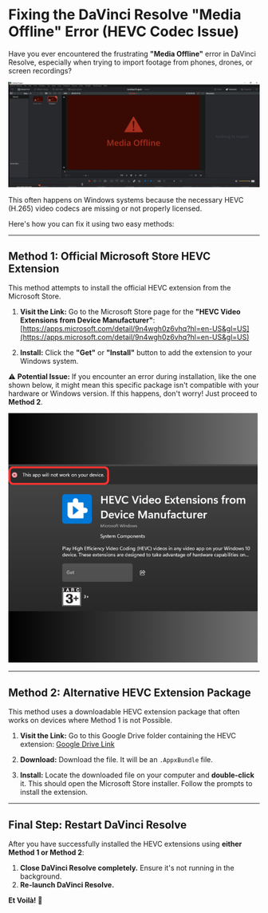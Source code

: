 # Fixing the DaVinci Resolve "Media Offline" Error (HEVC Codec Issue)

Have you ever encountered the frustrating **"Media Offline"** error in DaVinci Resolve, especially when trying to import footage from phones, drones, or screen recordings?

![DaVinci Resolve Media Offline Error](images/error_image_1.png)


This often happens on Windows systems because the necessary HEVC (H.265) video codecs are missing or not properly licensed.

Here's how you can fix it using two easy methods:

---

## Method 1: Official Microsoft Store HEVC Extension

This method attempts to install the official HEVC extension from the Microsoft Store.

1.  **Visit the Link:** Go to the Microsoft Store page for the **"HEVC Video Extensions from Device Manufacturer"**:
    [https://apps.microsoft.com/detail/9n4wgh0z6vhq?hl=en-US&gl=US](https://apps.microsoft.com/detail/9n4wgh0z6vhq?hl=en-US&gl=US)

2.  **Install:** Click the **"Get"** or **"Install"** button to add the extension to your Windows system.

⚠️ **Potential Issue:** If you encounter an error during installation, like the one shown below, it might mean this specific package isn't compatible with your hardware or Windows version. If this happens, don't worry! Just proceed to **Method 2**.

![Microsoft Store HEVC Installation Error](images/error_image_2.png)


---

## Method 2: Alternative HEVC Extension Package

This method uses a downloadable HEVC extension package that often works on devices where Method 1 is not Possible.

1.  **Visit the Link:** Go to this Google Drive folder containing the HEVC extension:
    [Google Drive Link](https://drive.google.com/drive/folders/1lob6w_mSZxn-2AbrchREHQBveDm-sAdc?usp=sharing)

2.  **Download:** Download the file. It will be an `.AppxBundle` file.

3.  **Install:** Locate the downloaded file on your computer and **double-click** it. This should open the Microsoft Store installer. Follow the prompts to install the extension.

---

## Final Step: Restart DaVinci Resolve

After you have successfully installed the HEVC extensions using **either Method 1 or Method 2**:

1.  **Close DaVinci Resolve completely.** Ensure it's not running in the background.
2.  **Re-launch DaVinci Resolve.**

**Et Voilà! 🎉**
